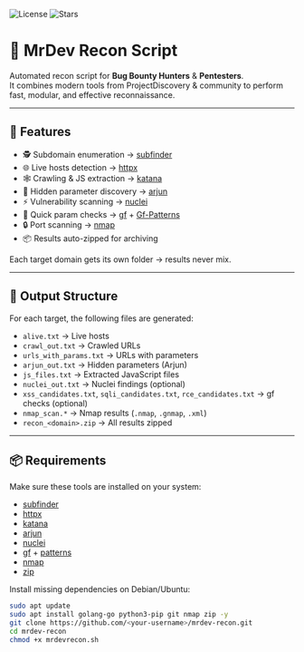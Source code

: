 ![License](https://img.shields.io/github/license/Mr4Dev/mrdev-recon)
![Stars](https://img.shields.io/github/stars/Mr4Dev/mrdev-recon?style=social)

# 🔎 MrDev Recon Script  

Automated recon script for **Bug Bounty Hunters** & **Pentesters**.  
It combines modern tools from ProjectDiscovery & community to perform fast, modular, and effective reconnaissance.  

---

## 🚀 Features
- 🕵️ Subdomain enumeration → [subfinder](https://github.com/projectdiscovery/subfinder)  
- 🌐 Live hosts detection → [httpx](https://github.com/projectdiscovery/httpx)  
- 🕸️ Crawling & JS extraction → [katana](https://github.com/projectdiscovery/katana)  
- 🔑 Hidden parameter discovery → [arjun](https://github.com/s0md3v/Arjun)  
- ⚡ Vulnerability scanning → [nuclei](https://github.com/projectdiscovery/nuclei)  
- 🎯 Quick param checks → [gf](https://github.com/tomnomnom/gf) + [Gf-Patterns](https://github.com/1ndianl33t/Gf-Patterns)  
- 🔒 Port scanning → [nmap](https://nmap.org/)  
- 📦 Results auto-zipped for archiving  

Each target domain gets its own folder → results never mix.  

---

## 📂 Output Structure
For each target, the following files are generated:

- `alive.txt` → Live hosts  
- `crawl_out.txt` → Crawled URLs  
- `urls_with_params.txt` → URLs with parameters  
- `arjun_out.txt` → Hidden parameters (Arjun)  
- `js_files.txt` → Extracted JavaScript files  
- `nuclei_out.txt` → Nuclei findings (optional)  
- `xss_candidates.txt`, `sqli_candidates.txt`, `rce_candidates.txt` → gf checks (optional)  
- `nmap_scan.*` → Nmap results (`.nmap`, `.gnmap`, `.xml`)  
- `recon_<domain>.zip` → All results zipped  

---

## 📦 Requirements
Make sure these tools are installed on your system:

- [subfinder](https://github.com/projectdiscovery/subfinder)  
- [httpx](https://github.com/projectdiscovery/httpx)  
- [katana](https://github.com/projectdiscovery/katana)  
- [arjun](https://github.com/s0md3v/Arjun)  
- [nuclei](https://github.com/projectdiscovery/nuclei)  
- [gf](https://github.com/tomnomnom/gf) + [patterns](https://github.com/1ndianl33t/Gf-Patterns)  
- [nmap](https://nmap.org/)  
- [zip](https://linux.die.net/man/1/zip)  

Install missing dependencies on Debian/Ubuntu:
```bash
sudo apt update
sudo apt install golang-go python3-pip git nmap zip -y
git clone https://github.com/<your-username>/mrdev-recon.git
cd mrdev-recon
chmod +x mrdevrecon.sh

